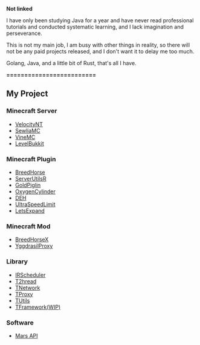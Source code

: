 **Not linked**

I have only been studying Java for a year and have never read professional tutorials and conducted systematic learning, and I lack imagination and perseverance.

This is not my main job, I am busy with other things in reality, so there will not be any paid projects released, and I don't want it to delay me too much.

Golang, Java, and a little bit of Rust, that's all I have.

**=========================**
## My Project

### Minecraft Server
 - [VelocityNT](https://github.com/404Setup/VelocityNT)
 - [SewliaMC](https://github.com/404Setup/Sewlia)
 - [VineMC](https://github.com/404Setup/Vine)
 - [LevelBukkit](https://github.com/404Setup/LevelBukkit)

### Minecraft Plugin
- [BreedHorse](https://github.com/404Setup/BreedHorse)
- [ServerUtilsR](https://github.com/404Setup/ServerUtils)
- [GoldPiglin](https://github.com/404Setup/GoldPiglin)
- [OxygenCylinder](https://github.com/404Setup/OxygenCylinder)
- [DEH](https://github.com/404Setup/deh)
- [UltraSpeedLimit](https://github.com/LevelTranic/UltraSpeedLimit)
- [LetsExpand](https://modrinth.com/plugin/lets-expand)

### Minecraft Mod
- [BreedHorseX](https://modrinth.com/plugin/breedhorse)
- [YggdrasilProxy](https://modrinth.com/mod/yggdrasil-proxy)

### Library
- [IRScheduler](https://github.com/404Setup/irs)
- [T2hread](https://github.com/404Setup/t-thread)
- [TNetwork](https://github.com/404Setup/t-network)
- [TProxy](https://github.com/404Setup/t-proxy)
- [TUtils](https://github.com/404Setup/t-utils)
- [TFramework(WIP)](https://github.com/404Setup/t-base)

### Software
- [Mars API](https://github.com/404Setup/Mars)
